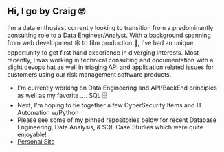 ## Hi, I go by Craig 🤓  

<!--
**craigtrupp/craigtrupp** is a ✨ _special_ ✨ repository because its `README.md` (this file) appears on your GitHub profile.

Here are some ideas to get you started:

- 🔭 I’m currently working on ...
- 🌱 I’m currently learning ...
- 👯 I’m looking to collaborate on ...
- 🤔 I’m looking for help with ...
- 💬 Ask me about ...
- 📫 How to reach me: ...
- 😄 Pronouns: ...
- ⚡ Fun fact: ...
-->

I'm a data enthusiast currently looking to transition from a predominantly consulting role to a Data Engineer/Analyst. With a background spanning from web development 🕸️ to film production 🎥, I've had an unique opportunity to get first hand experience in diverging interests. Most recently, I was working in technical consulting and documentation with a slight devops hat as well in triaging API and application related issues for customers using our risk management software products. 

- I'm currently working on Data Engineering and API/BackEnd principles as well as my favorite .... SQL 🗄️
- Next, I'm hoping to tie together a few CyberSecurity Items and IT Automation w/Python
- Please see some of my pinned repositories below for recent Database Engineering, Data Analysis, & SQL Case Studies which were quite enjoyable!
- [Personal Site](https://craigtrupp.carrd.co/)

<br>

<!-- [![Top Langs](https://github-readme-stats.vercel.app/api/top-langs/?username=craigtrupp)](https://github.com/anuraghazra/github-readme-stats) -->


<!-- ![Craig's GitHub stats](https://github-readme-stats.vercel.app/api?username=craigtrupp&show_icons=true&theme=transparent) -->
